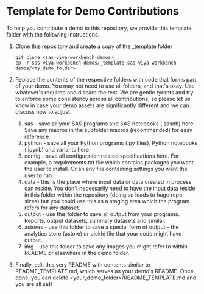 # Template for Demo Contributions

To help you contribute a demo to this repository, we provide this template folder with the following instructions.

1. Clone this repository and create a copy of the _template folder

   ```
   git clone <sas-viya-workbench-demos>
   cp -r sas-viya-workbench-demos/_template sas-viya-workbench-demos/<my_demo_folder>
   ```

2. Replace the contents of the respective folders with code that forms part of your demo.  You may not need to use all folders, and that's okay.  Use whatever's required and discard the rest.  We are gentle tyrants and try to enforce some consistency across all contributions, so please let us know in case your demo assets are significantly different and we can discuss how to adjust.

   1. sas - save all your SAS programs and SAS notebooks (.sasnb) here.  Save any macros in the subfolder macros (recommended) for easy reference.
   2. python - save all your Python programs (.py files), Python notebooks (.ipynb) and variants here.
   3. config - save all configuration related specifications here.  For example, a requirements.txt file which contains packages you want the user to install. Or an env file containing settings you want the user to run.
   4. data -  this is the place where input data or data created in process can reside. You don't necessarily need to have the input data reside in this folder within the repository (doing so leads to huge repo sizes) but you could use this as a staging area which the program refers for any dataset.
   5. output - use this folder to save all output from your programs.  Reports, output datasets, summary datasets and similar.
   6. astores - use this folder to save a special form of output - the analytics store (astore) or pickle file that your code might have output.
   7. img - use this folder to save any images you might refer to within README or elsewhere in the demo folder.
  

3. Finally, edit this very README with contents similar to README_TEMPLATE.md, which serves as your demo's README.  Once done, you can delete <your_demo_folder>/README_TEMPLATE.md and you are all set!


